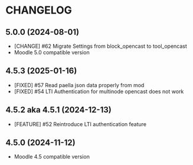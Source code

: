 CHANGELOG
=========

5.0.0 (2024-08-01)
------------------
* [CHANGE] #62 Migrate Settings from block_opencast to tool_opencast
*  Moodle 5.0 compatible version


4.5.3 (2025-01-16)
------------------
* [FIXED] #57 Read paella json data properly from mod
* [FIXED] #54 LTI Authentication for multinode opencast does not work


4.5.2 aka 4.5.1 (2024-12-13)
------------------
* [FEATURE] #52 Reintroduce LTI authentication feature

 
4.5.0 (2024-11-12)
------------------
* Moodle 4.5 compatible version


